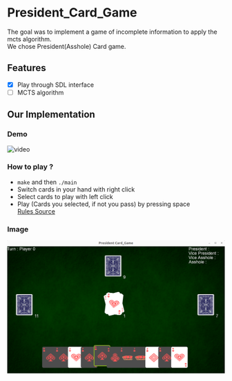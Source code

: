 # President_Card_Game

The goal was to implement a game of incomplete information to apply the mcts algorithm.  
We chose President(Asshole) Card game.

## Features

- [x] Play through SDL interface
- [ ] MCTS algorithm

## Our Implementation
### Demo

![video](images/president.gif)

### How to play ?

- `make` and then `./main`
- Switch cards in your hand with right click
- Select cards to play with left click
- Play (Cards you selected, if not you pass) by pressing space  
[Rules Source](https://www.wikihow.com/Play-President-(Card-Game))

### Image
![image](images/img.png)
